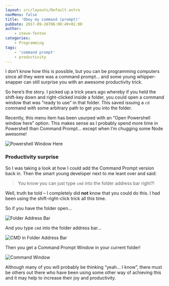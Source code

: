 ```yaml
---
layout: src/layouts/Default.astro
navMenu: false
title: 'Obey my command (prompt)'
pubDate: 2017-09-26T06:00:49+01:00
author:
    - steve-fenton
categories:
    - Programming
tags:
    - 'command prompt'
    - productivity
---
```


I don’t know how this is possible, but you can be programming computers since all they were was a command prompt… and some young whipper-snapper can still surprise you with an awesome productivity trick.

So here’s the story. I picked up a trick years ago whereby if you held the shift-key down and right-clicked inside a folder, you could open a command window that was “ready to use” in that folder. This saved issuing a `cd` command with some arbitrary path to get you into the folder.

Recently, this menu item has been usurped with an “Open Powershell window here” option. This makes sense as I probably spend more time in Powershell than Command Prompt… except when I’m chugging some Node awesome!

![Powershell Window Here](/img/2017/09/powershell-window-here.png)

### Productivity surprise

So I was taking a look at how I could add the Command Prompt version back in. Then the smart young developer next to me leant over and said:

> You know you can just type `cmd` into the folder address bar right?!

Well, truth be told – I completely did **not** know that you could do this. I had been using the shift-right-click trick all this time.

So if you have the folder open…

![Folder Address Bar](/img/2017/09/c-win-temp.png)

And you type `cmd` into the folder address bar…

![CMD in Folder Address Bar](/img/2017/09/cmd-in-address-bar.png)

Then you get a Command Prompt Window in your current folder!

![Command Window](/img/2017/09/cmd-win.png)

Although many of you will probably be thinking “yeah… I know”, there must be others out there who have been using some other way of achieving this and it may help to increase their joy and productivity.